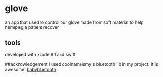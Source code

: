 # glove
an app that used to control our glove made from soft material to help hemiplegia patient recover

## tools
developed with xcode 8.1 and swift

##acknowledgement
I used coolnameismy's bluetooth lib in my project. It is awesome! [babybluetooth](https://github.com/coolnameismy/BabyBluetooth)
